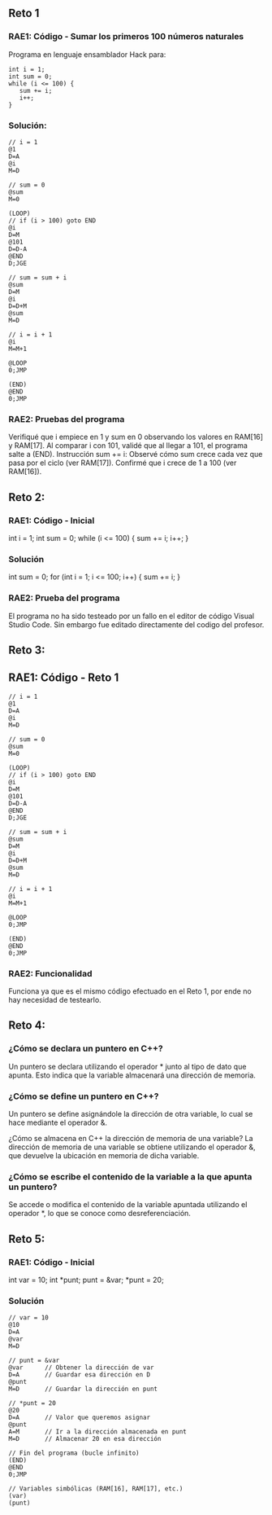 ## Reto 1
### RAE1: Código - Sumar los primeros 100 números naturales
Programa en lenguaje ensamblador Hack para:

```
int i = 1;
int sum = 0;
while (i <= 100) {
   sum += i;
   i++;
}
```
### Solución: 

```
// i = 1
@1
D=A
@i
M=D

// sum = 0
@sum
M=0

(LOOP)
// if (i > 100) goto END
@i
D=M
@101
D=D-A
@END
D;JGE

// sum = sum + i
@sum
D=M
@i
D=D+M
@sum
M=D

// i = i + 1
@i
M=M+1

@LOOP
0;JMP

(END)
@END
0;JMP
```
### RAE2: Pruebas del programa

Verifiqué que i empiece en 1 y sum en 0 observando los valores en RAM[16] y RAM[17].
Al comparar i con 101, validé que al llegar a 101, el programa salte a (END).
Instrucción sum += i:
Observé cómo sum crece cada vez que pasa por el ciclo (ver RAM[17]).
Confirmé que i crece de 1 a 100 (ver RAM[16]).

## Reto 2:
### RAE1: Código - Inicial
int i = 1;
int sum = 0;
while (i <= 100) {
    sum += i;
    i++;
}

### Solución
int sum = 0;
for (int i = 1; i <= 100; i++) {
    sum += i;
}

### RAE2: Prueba del programa
El programa no ha sido testeado por un fallo en el editor de código Visual Studio Code. Sin embargo fue editado directamente del codigo del profesor. 

## Reto 3: 

## RAE1: Código - Reto 1
```
// i = 1
@1
D=A
@i
M=D

// sum = 0
@sum
M=0

(LOOP)
// if (i > 100) goto END
@i
D=M
@101
D=D-A
@END
D;JGE

// sum = sum + i
@sum
D=M
@i
D=D+M
@sum
M=D

// i = i + 1
@i
M=M+1

@LOOP
0;JMP

(END)
@END
0;JMP
```
### RAE2: Funcionalidad
Funciona ya que es el mismo código efectuado en el Reto 1, por ende no hay necesidad de testearlo.

## Reto 4: 
### ¿Cómo se declara un puntero en C++?
Un puntero se declara utilizando el operador * junto al tipo de dato que apunta. Esto indica que la variable almacenará una dirección de memoria.

### ¿Cómo se define un puntero en C++?
Un puntero se define asignándole la dirección de otra variable, lo cual se hace mediante el operador &.

¿Cómo se almacena en C++ la dirección de memoria de una variable?
La dirección de memoria de una variable se obtiene utilizando el operador &, que devuelve la ubicación en memoria de dicha variable.

### ¿Cómo se escribe el contenido de la variable a la que apunta un puntero?
Se accede o modifica el contenido de la variable apuntada utilizando el operador *, lo que se conoce como desreferenciación.

## Reto 5:

### RAE1: Código - Inicial
int var = 10;
int *punt;
punt = &var;
*punt = 20;

### Solución
```
// var = 10
@10
D=A
@var
M=D

// punt = &var
@var      // Obtener la dirección de var
D=A       // Guardar esa dirección en D
@punt
M=D       // Guardar la dirección en punt

// *punt = 20
@20
D=A       // Valor que queremos asignar
@punt
A=M       // Ir a la dirección almacenada en punt
M=D       // Almacenar 20 en esa dirección

// Fin del programa (bucle infinito)
(END)
@END
0;JMP

// Variables simbólicas (RAM[16], RAM[17], etc.)
(var)
(punt)
```